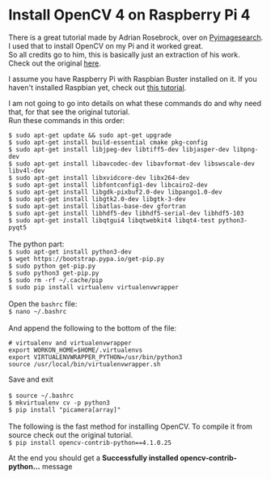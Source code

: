 # Install OpenCV 4 on Raspberry Pi 4

There is a great tutorial made by Adrian Rosebrock, over on [Pyimagesearch](https://www.pyimagesearch.com/2019/09/16/install-opencv-4-on-raspberry-pi-4-and-raspbian-buster/). I used that to install OpenCV on my Pi and it worked great.<br/>
So all credits go to him, this is basically just an extraction of his work.<br/>
Check out the original [here](https://www.pyimagesearch.com/2019/09/16/install-opencv-4-on-raspberry-pi-4-and-raspbian-buster/).

I assume you have Raspberry Pi with Raspbian Buster installed on it.
If you haven't installed Raspbian yet, check out [this tutorial](https://github.com/sanyi0411/Tutorials/tree/master/Raspberry%20Pi/Raspberry%20Pi%204%20headless%20setup).

I am not going to go into details on what these commands do and why need that, for that see the original tutorial.<br/>
Run these commands in this order:<br/>

`$ sudo apt-get update && sudo apt-get upgrade`<br/>
`$ sudo apt-get install build-essential cmake pkg-config`<br/>
`$ sudo apt-get install libjpeg-dev libtiff5-dev libjasper-dev libpng-dev`<br/>
`$ sudo apt-get install libavcodec-dev libavformat-dev libswscale-dev libv4l-dev`<br/>
`$ sudo apt-get install libxvidcore-dev libx264-dev`<br/>
`$ sudo apt-get install libfontconfig1-dev libcairo2-dev`<br/>
`$ sudo apt-get install libgdk-pixbuf2.0-dev libpango1.0-dev`<br/>
`$ sudo apt-get install libgtk2.0-dev libgtk-3-dev`<br/>
`$ sudo apt-get install libatlas-base-dev gfortran`<br/>
`$ sudo apt-get install libhdf5-dev libhdf5-serial-dev libhdf5-103`<br/>
`$ sudo apt-get install libqtgui4 libqtwebkit4 libqt4-test python3-pyqt5`<br/>
<br/>
The python part:<br/>
`$ sudo apt-get install python3-dev`<br/>
`$ wget https://bootstrap.pypa.io/get-pip.py`<br/>
`$ sudo python get-pip.py`<br/>
`$ sudo python3 get-pip.py`<br/>
`$ sudo rm -rf ~/.cache/pip`<br/>
`$ sudo pip install virtualenv virtualenvwrapper`<br/>
<br/>
Open the `bashrc` file:<br/>
`$ nano ~/.bashrc`<br/>
<br/>
And append the following to the bottom of the file:<br/>
```
# virtualenv and virtualenvwrapper
export WORKON_HOME=$HOME/.virtualenvs
export VIRTUALENVWRAPPER_PYTHON=/usr/bin/python3
source /usr/local/bin/virtualenvwrapper.sh
```
Save and exit<br/>
<br/>
`$ source ~/.bashrc`<br/>
`$ mkvirtualenv cv -p python3`<br/>
`$ pip install "picamera[array]"`<br/>
<br/>
The following is the fast method for installing OpenCV. To compile it from source check out the original tutorial.<br/>
`$ pip install opencv-contrib-python==4.1.0.25`

At the end you should get a **Successfully installed opencv-contrib-python...** message